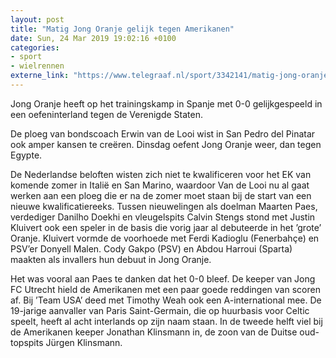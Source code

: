 ```yaml
---
layout: post
title: "Matig Jong Oranje gelijk tegen Amerikanen"
date: Sun, 24 Mar 2019 19:02:16 +0100
categories: 
- sport 
- wielrennen 
externe_link: "https://www.telegraaf.nl/sport/3342141/matig-jong-oranje-gelijk-tegen-amerikanen"
---
```


<p class="intro">Jong Oranje heeft op het trainingskamp in Spanje met 0-0 gelijkgespeeld in een oefeninterland tegen de Verenigde Staten.</p> <p>De ploeg van bondscoach Erwin van de Looi wist in San Pedro del Pinatar ook amper kansen te creëren. Dinsdag oefent Jong Oranje weer, dan tegen Egypte.</p><p>De Nederlandse beloften wisten zich niet te kwalificeren voor het EK van komende zomer in Italië en San Marino, waardoor Van de Looi nu al gaat werken aan een ploeg die er na de zomer moet staan bij de start van een nieuwe kwalificatiereeks. Tussen nieuwelingen als doelman Maarten Paes, verdediger Danilho Doekhi en vleugelspits Calvin Stengs stond met Justin Kluivert ook een speler in de basis die vorig jaar al debuteerde in het ’grote’ Oranje. Kluivert vormde de voorhoede met Ferdi Kadioglu (Fenerbahçe) en PSV’er Donyell Malen. Cody Gakpo (PSV) en Abdou Harroui (Sparta) maakten als invallers hun debuut in Jong Oranje.</p><p>Het was vooral aan Paes te danken dat het 0-0 bleef. De keeper van Jong FC Utrecht hield de Amerikanen met een paar goede reddingen van scoren af. Bij ’Team USA’ deed met Timothy Weah ook een A-international mee. De 19-jarige aanvaller van Paris Saint-Germain, die op huurbasis voor Celtic speelt, heeft al acht interlands op zijn naam staan. In de tweede helft viel bij de Amerikanen keeper Jonathan Klinsmann in, de zoon van de Duitse oud-topspits Jürgen Klinsmann.</p>

